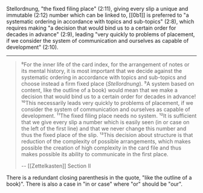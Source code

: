Stellordnung, "the fixed filing place" (2:11), giving every slip a unique and immutable (2:12) number which can be linked to, [[0b1]] is preferred to "a systematic ordering in accordance with topics and sub-topics" (2:8), which requires making "a decision that would bind us to a certain order for decades in advance" (2:9), leading "very quickly to problems of placement, if we consider the system of communication and ourselves as capable of development" (2:10).

---

> ⁸For the inner life of the card index, for the arrangement of notes or its mental history, it is most important that we decide against the systematic ordering in accordance with topics and sub-topics and choose instead a firm fixed place (_Stellordnung_). ⁹A system based on content, like the outline of a book) would mean that we make a decision that would bind us to a certain order for decades in advance! ¹⁰This necessarily leads very quickly to problems of placement, if we consider the system of communication and ourselves as capable of development. ¹¹The fixed filing place needs no system. ¹²It is sufficient that we give every slip a number which is easily seen (in or case on the left of the first line) and that we never change this number and thus the fixed place of the slip. ¹³This decision about structure is that reduction of the complexity of possible arrangements, which makes possible the creation of high complexity in the card file and thus makes possible its ability to communicate in the first place.
>
> -- [[Zettelkasten]] Section II

There is a redundant closing parenthesis in the quote, "like the outline of a book)".
There is also a case in "in or case" where "or" should be "our".